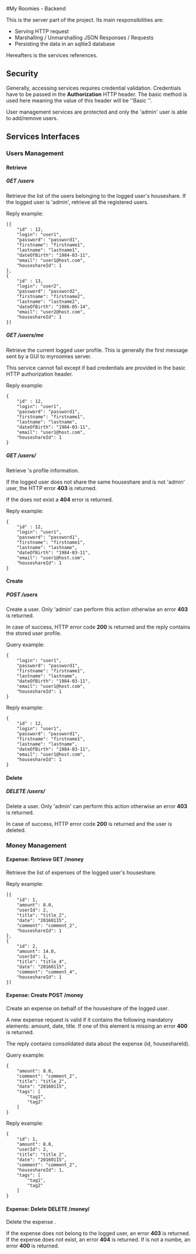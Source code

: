 #My Roomies - Backend

This is the server part of the project. Its main responsibilities are:
* Serving HTTP request
* Marshalling / Unmarshalling JSON Responses / Requests
* Persisting the data in an sqlite3 database

Hereafters is the services references.

## Security

Generally, accessing services requires credential validation. Credentials have
to be passed in the __Authorization__ HTTP header. The basic method is used
here meaning the value of this header will be ''Basic <base64 of
login:password>''.

User management services are protected and only the 'admin' user is able to
add/remove users.

## Services Interfaces

### Users Management

#### Retrieve

##### GET <root-uri>/users

Retrieve the list of the users belonging to the logged user's houseshare. If the
logged user is 'admin', retrieve all the registered users.

Reply example:

    [{
        "id" : 12,
        "login": "user1",
        "password": "password1",
        "firstname": "firstname1",
        "lastname": "lastname1",
        "dateOfBirth": "1984-03-11",
        "email": "user1@host.com",
        "houseshareId": 1
    },
    {
        "id" : 13,
        "login": "user2",
        "password": "password2",
        "firstname": "firstname2",
        "lastname": "lastname2",
        "dateOfBirth": "1986-05-14",
        "email": "user2@host.com",
        "houseshareId": 1
    }]

##### GET <root-uri>/users/me

Retrieve the current logged user profile. This is generally the first message
sent by a GUI to myroomies server.

This service cannot fail except if bad credentials are provided in the basic
HTTP authorization header.

Reply example:

    {
        "id" : 12,
        "login": "user1",
        "password": "password1",
        "firstname": "firstname1",
        "lastname": "lastname",
        "dateOfBirth": "1984-03-11",
        "email": "user1@host.com",
        "houseshareId": 1
    }

##### GET <root-uri>/users/<user-id>

Retrieve <user-id>'s profile information.

If the logged user does not share the same houseshare and is not 'admin' user,
the HTTP error __403__ is returned.

If the <user-id> does not exist a __404__ error is returned.

Reply example:

    {
        "id" : 12,
        "login": "user1",
        "password": "password1",
        "firstname": "firstname1",
        "lastname": "lastname",
        "dateOfBirth": "1984-03-11",
        "email": "user1@host.com",
        "houseshareId": 1
    }

#### Create

##### POST <root-uri>/users

Create a user. Only 'admin' can perform this action otherwise an error __403__
is returned.

In case of success, HTTP error code __200__ is returned and the reply contains
the stored user profile.

Query example:

    {
        "login": "user1",
        "password": "password1",
        "firstname": "firstname1",
        "lastname": "lastname",
        "dateOfBirth": "1984-03-11",
        "email": "user1@host.com",
        "houseshareId": 1
    }

Reply example:

    {
        "id" : 12,
        "login": "user1",
        "password": "password1",
        "firstname": "firstname1",
        "lastname": "lastname",
        "dateOfBirth": "1984-03-11",
        "email": "user1@host.com",
        "houseshareId": 1
    }

#### Delete

##### DELETE <root-uri>/users/<user-id>

Delete a user. Only 'admin' can perform this action otherwise an error __403__
is returned.

In case of success, HTTP error code __200__ is returned and the user is
deleted.

### Money Management

#### Expense: Retrieve GET <root-uri>/money

Retrieve the list of expenses of the logged user's houseshare.

Reply example:

    [{
        "id": 1,
        "amount": 8.0,
        "userId": 2,
        "title": "title_2",
        "date": "20160115",
        "comment": "comment_2",
        "houseshareId": 1
    },
    {
        "id": 2,
        "amount": 14.0,
        "userId": 1,
        "title": "title_4",
        "date": "20160115",
        "comment": "comment_4",
        "houseshareId": 1
    }]

#### Expense: Create POST <root-uri>/money

Create an expense on behalf of the houseshare of the logged user.

A new expense request is valid if it contains the following mandatory elements:
amount, date, title. If one of this element is missing an error __400__ is
returned.

The reply contains consolidated data about the expense (id, houseshareId).

Query example:

	{
		"amount": 8.0,
		"comment": "comment_2",
		"title": "title_2",
		"date": "20160115",
        "tags": [
            "tag1",
            "tag2"
        ]
	}

Reply example:

	{
		"id": 1,
		"amount": 8.0,
		"userId": 2,
		"title": "title_2",
		"date": "20160115",
		"comment": "comment_2",
		"houseshareId": 1,
        "tags": [
            "tag1",
            "tag2"
        ]
	}

#### Expense: Delete DELETE <root-uri>/money/<id>

Delete the expense <id>.

If the expense <id> does not belong to the logged user, an error __403__ is
returned. If the expense <id> does not exist, an error __404__ is returned. If
<id> is not a numbe, an error __400__ is returned.

